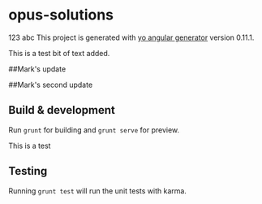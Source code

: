 # opus-solutions
123
abc
This project is generated with [yo angular generator](https://github.com/yeoman/generator-angular)
version 0.11.1.

This is a test bit of text added.

##Mark's update

##Mark's second update

## Build & development

Run `grunt` for building and `grunt serve` for preview.

This is a test

## Testing

Running `grunt test` will run the unit tests with karma.
